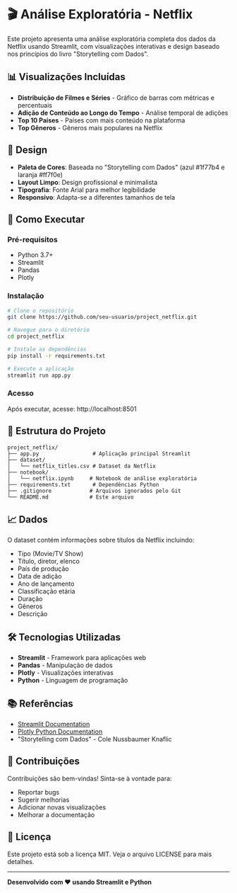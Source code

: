# 🎬 Análise Exploratória - Netflix

Este projeto apresenta uma análise exploratória completa dos dados da Netflix usando Streamlit, com visualizações interativas e design baseado nos princípios do livro "Storytelling com Dados".

## 📊 Visualizações Incluídas

- **Distribuição de Filmes e Séries** - Gráfico de barras com métricas e percentuais
- **Adição de Conteúdo ao Longo do Tempo** - Análise temporal de adições
- **Top 10 Países** - Países com mais conteúdo na plataforma
- **Top Gêneros** - Gêneros mais populares na Netflix

## 🎨 Design

- **Paleta de Cores**: Baseada no "Storytelling com Dados" (azul #1f77b4 e laranja #ff7f0e)
- **Layout Limpo**: Design profissional e minimalista
- **Tipografia**: Fonte Arial para melhor legibilidade
- **Responsivo**: Adapta-se a diferentes tamanhos de tela

## 🚀 Como Executar

### Pré-requisitos
- Python 3.7+
- Streamlit
- Pandas
- Plotly

### Instalação
```bash
# Clone o repositório
git clone https://github.com/seu-usuario/project_netflix.git

# Navegue para o diretório
cd project_netflix

# Instale as dependências
pip install -r requirements.txt

# Execute a aplicação
streamlit run app.py
```

### Acesso
Após executar, acesse: http://localhost:8501

## 📁 Estrutura do Projeto

```
project_netflix/
├── app.py                 # Aplicação principal Streamlit
├── dataset/
│   └── netflix_titles.csv # Dataset da Netflix
├── notebook/
│   └── netflix.ipynb     # Notebook de análise exploratória
├── requirements.txt       # Dependências Python
├── .gitignore            # Arquivos ignorados pelo Git
└── README.md             # Este arquivo
```

## 📈 Dados

O dataset contém informações sobre títulos da Netflix incluindo:
- Tipo (Movie/TV Show)
- Título, diretor, elenco
- País de produção
- Data de adição
- Ano de lançamento
- Classificação etária
- Duração
- Gêneros
- Descrição

## 🛠️ Tecnologias Utilizadas

- **Streamlit** - Framework para aplicações web
- **Pandas** - Manipulação de dados
- **Plotly** - Visualizações interativas
- **Python** - Linguagem de programação

## 📚 Referências

- [Streamlit Documentation](https://docs.streamlit.io/)
- [Plotly Python Documentation](https://plotly.com/python/)
- "Storytelling com Dados" - Cole Nussbaumer Knaflic

## 🤝 Contribuições

Contribuições são bem-vindas! Sinta-se à vontade para:
- Reportar bugs
- Sugerir melhorias
- Adicionar novas visualizações
- Melhorar a documentação

## 📄 Licença

Este projeto está sob a licença MIT. Veja o arquivo LICENSE para mais detalhes.

---

**Desenvolvido com ❤️ usando Streamlit e Python**
